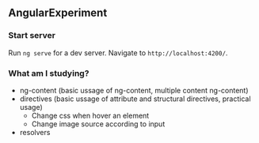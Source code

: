 ## AngularExperiment

### Start server

Run `ng serve` for a dev server. Navigate to `http://localhost:4200/`. 

### What am I studying?

- ng-content (basic ussage of ng-content, multiple content ng-content)
- directives (basic ussage of attribute and structural directives, practical usage)
  - Change css when hover an element
  - Change image source according to input
- resolvers


